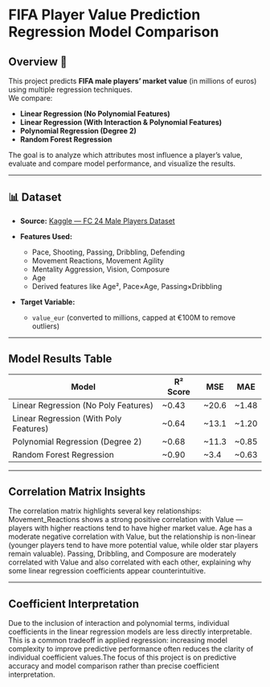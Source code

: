 # FIFA Player Value Prediction Regression Model Comparison

## Overview 📌
This project predicts **FIFA male players’ market value** (in millions of euros) using multiple regression techniques.  
We compare:
- **Linear Regression (No Polynomial Features)**
- **Linear Regression (With Interaction & Polynomial Features)**
- **Polynomial Regression (Degree 2)**
- **Random Forest Regression**

The goal is to analyze which attributes most influence a player’s value, evaluate and compare model performance, and visualize the results.

---

## 📊 Dataset
- **Source:** [Kaggle — FC 24 Male Players Dataset](https://www.kaggle.com/datasets/stefanoleone992/ea-sports-fc-24-complete-player-dataset/data?select=male_players.csv)
- **Features Used:**
  - Pace, Shooting, Passing, Dribbling, Defending
  - Movement Reactions, Movement Agility
  - Mentality Aggression, Vision, Composure
  - Age 
  - Derived features like Age², Pace×Age, Passing×Dribbling

- **Target Variable:**
  - `value_eur` (converted to millions, capped at €100M to remove outliers)

---
## Model Results Table
| Model                                  | R² Score | MSE    | MAE    |
| -------------------------------------- | -------- | ------ | ------ |
| Linear Regression (No Poly Features)   | \~0.43   | \~20.6 | \~1.48 |
| Linear Regression (With Poly Features) | \~0.64   | \~13.1 | \~1.20 |
| Polynomial Regression (Degree 2)       | \~0.68   | \~11.3 | \~0.85 |
| Random Forest Regression               | \~0.90   | \~3.4  | \~0.63 |
---

## Correlation Matrix Insights
The correlation matrix highlights several key relationships:
Movement_Reactions shows a strong positive correlation with Value — players with higher reactions tend to have higher market value.
Age has a moderate negative correlation with Value, but the relationship is non-linear (younger players tend to have more potential value, while older star players remain valuable).
Passing, Dribbling, and Composure are moderately correlated with Value and also correlated with each other, explaining why some linear regression coefficients appear counterintuitive.

---
## Coefficient Interpretation
Due to the inclusion of interaction and polynomial terms, individual coefficients in the linear regression models are less directly interpretable.
This is a common tradeoff in applied regression: increasing model complexity to improve predictive performance often reduces the clarity of individual coefficient values.The focus of this project is on predictive accuracy and model comparison rather than precise coefficient interpretation.



